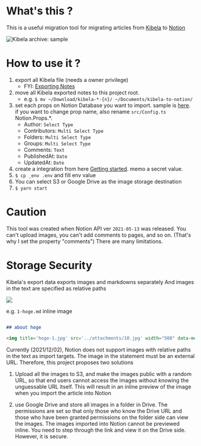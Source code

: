 # What's this ?

This is a useful migration tool for migrating articles from [Kibela](https://kibe.la/) to [Notion](https://www.notion.so/product?fredir=1)

![Kibela archive: sample](https://i.gyazo.com/d0fc3c24bda1aca74b7feef40e5f8662.png)


# How to use it ?

1. export all Kibela file (needs a owner privilege)
   - FYI: [Exporting Notes](https://support.kibe.la/hc/ja/articles/360035421751)
1. move all Kibela exported notes to this project root.
   - e.g. `$ mv ~/Download/kibela-*-{n}/ ~/Documents/kibela-to-notion/`
1. set each props on Notion Database you want to import. sample is [here](https://learned-garment-070.notion.site/5c358395c87344dfb71a8ed0023c3298?v=a7ae5523d3474bc3897af676a7b3071f). if you want to change prop name, also rename `src/Config.ts` Notion.Props.\*.
   - Author: `Select Type`
   - Contributors: `Multi Select Type`
   - Folders: `Multi Select Type`
   - Groups: `Multi Select Type`
   - Comments: `Text`
   - PublishedAt: `Date`
   - UpdatedAt: `Date`
1. create a integration from here [Getting started](https://developers.notion.com/docs/getting-started). memo a secret value.
1. `$ cp _env .env` and fill env value
1. You can select S3 or Google Drive as the image storage destination
1. `$ yarn start`

# Caution

This tool was created when Notion API ver `2021-05-13` was released.
You can't upload images, you can't add comments to pages, and so on. (That's why I set the property "comments")
There are many limitations.

# Storage Security

Kibela's export data exports images and markdowns separately
And images in the text are specified as relative paths


![](https://i.gyazo.com/9badb7575781fd63ab681ce8da88b739.png)

e.g. `1-hoge.md` inline image

```markdown

## about hoge

<img title='hoge-1.jpg' src='../attachments/10.jpg' width="500" data-meta='{"width":500,"height":471}'>
```


Currently (2021/12/02), Notion does not support images with relative paths in the text as import targets.
The image in the statement must be an external URL.
Therefore, this project proposes two solutions

1. Upload all the images to S3, and make the images public with a random URL, so that end users cannot access the images without knowing the unguessable URL itself. This will result in an inline preview of the image when you import the article into Notion

1. use Google Drive and store all images in a folder in Drive. The permissions are set so that only those who know the Drive URL and those who have been granted permissions on the folder side can view the images. The images imported into Notion cannot be previewed inline. You need to step through the link and view it on the Drive side. However, it is secure.
